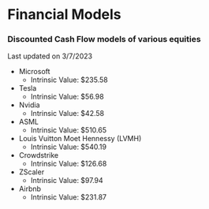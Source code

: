 # Financial Models
### Discounted Cash Flow models of various equities

Last updated on 3/7/2023

- Microsoft
  - Intrinsic Value: $235.58
- Tesla
  - Intrinsic Value: $56.98
- Nvidia
  - Intrinsic Value: $42.58
- ASML
  - Intrinsic Value: $510.65
- Louis Vuitton Moet Hennessy (LVMH)
  - Intrinsic Value: $540.19
- Crowdstrike
  - Intrinsic Value: $126.68
- ZScaler
  - Intrinsic Value: $97.94
- Airbnb
  - Intrinsic Value: $231.87
